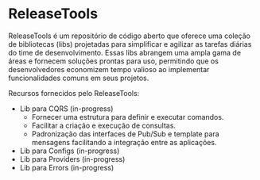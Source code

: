 # ReleaseTools

ReleaseTools é um repositório de código aberto que oferece uma coleção de bibliotecas (libs) projetadas para simplificar e agilizar as tarefas diárias do time de desenvolvimento. Essas libs abrangem uma ampla gama de áreas e fornecem soluções prontas para uso, permitindo que os desenvolvedores economizem tempo valioso ao implementar funcionalidades comuns em seus projetos.

Recursos fornecidos pelo ReleaseTools:
- Lib para CQRS (in-progress)
    - Fornecer uma estrutura para definir e executar comandos.
    - Facilitar a criação e execução de consultas.
    - Padronização das interfaces de Pub/Sub e template para mensagens facilitando a integração entre as aplicações.
- Lib para Configs (in-progress)
- Lib para Providers (in-progress)
- Lib para Errors (in-progress)
